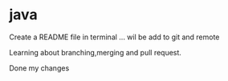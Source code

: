# java
Create a README file in terminal ... wil be add to git and remote

Learning about branching,merging and pull request.

Done my changes
